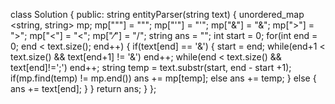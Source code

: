 class Solution {
public:
string entityParser(string text)
{
unordered_map <string, string> mp;
mp["&quot;"] = "\"";
mp["&apos;"] = "\'";
mp["&amp;"] = "&";
mp["&gt;"] = ">";
mp["&lt;"] = "<";
mp["&frasl;"] = "/";
string ans = "";
int start = 0;
for(int end = 0; end < text.size(); end++)
{
if(text[end] == '&')
{
start = end;
while(end+1 < text.size() && text[end+1] != '&')
end++;
while(end < text.size() && text[end]!=';')
end++;
string temp = text.substr(start, end - start +1);
if(mp.find(temp) != mp.end())
ans += mp[temp];
else
ans += temp;
}
else
{
ans += text[end];
}
}
return ans;
}
};
​